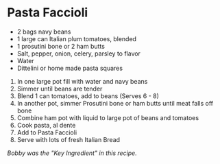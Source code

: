 # Pasta Faccioli
* 2 bags navy beans
* 1 large can Italian plum tomatoes, blended
* 1 prosutini bone or 2 ham butts
* Salt, pepper, onion, celery, parsley to flavor
* Water
* Dittelini or home made pasta squares

1. In one large pot fill with water and navy beans
2. Simmer until beans are tender
3. Blend 1 can tomatoes, add to beans (Serves 6 - 8)
4. In another pot, simmer Prosutini bone or ham butts until meat falls off bone
5. Combine ham pot with liquid to large pot of beans and tomatoes
6. Cook pasta, al dente
7. Add to Pasta Faccioli
8. Serve with lots of fresh Italian Bread

*Bobby was the "Key Ingredient" in this recipe.*